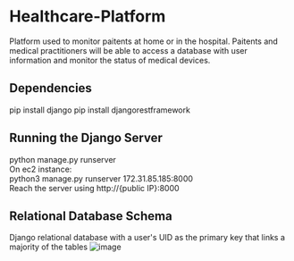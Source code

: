 # Healthcare-Platform
Platform used to monitor paitents at home or in the hospital. Paitents and medical practitioners will be able to access a database with user information and monitor the status of medical devices. 

## Dependencies
pip install django
pip install djangorestframework

## Running the Django Server
python manage.py runserver
<br>
On ec2 instance:
<br>
python3 manage.py runserver 172.31.85.185:8000 
<br>
Reach the server using http://{public IP}:8000
<br>
## Relational Database Schema
Django relational database with a user's UID as the primary key that links a majority of the tables
![image](https://user-images.githubusercontent.com/55994268/155548655-1ab4a1ee-7a20-4b61-bb7a-e80aef9e9078.png)
